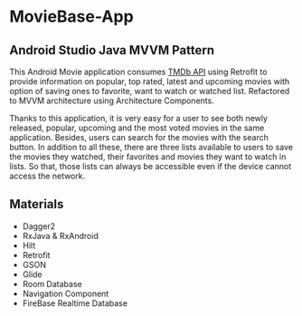 # MovieBase-App
## Android Studio Java MVVM Pattern 
This Android Movie application consumes [TMDb API](https://www.themoviedb.org/documentation/api "The Movie DataBase API") using Retrofit to provide information on popular, top rated, latest and upcoming movies with option of saving ones to favorite, want to watch or watched list. Refactored to MVVM architecture using Architecture Components.

Thanks to this application, it is very easy for a user to see both newly released, popular, upcoming and the most voted movies in the same application. Besides, users can search for the movies with the search button. In addition to all these, there are three lists available to users to save the movies they watched, their favorites and movies they want to watch in lists. So that, those lists can always be accessible even if the device cannot access the network.

## Materials
- Dagger2
- RxJava & RxAndroid
- Hilt 
- Retrofit 
- GSON
- Glide
- Room Database
- Navigation Component 
- FireBase Realtime Database